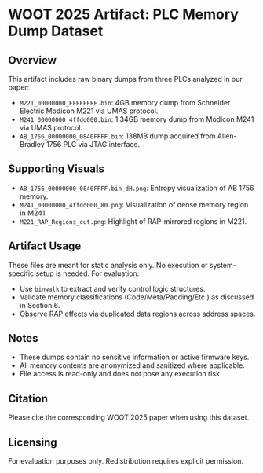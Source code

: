 # WOOT 2025 Artifact: PLC Memory Dump Dataset

## Overview
This artifact includes raw binary dumps from three PLCs analyzed in our paper:

- `M221_00000000_FFFFFFFF.bin`: 4GB memory dump from Schneider Electric Modicon M221 via UMAS protocol.
- `M241_00000000_4ffdd000.bin`: 1.34GB memory dump from Modicon M241 via UMAS protocol.
- `AB_1756_00000000_0840FFFF.bin`: 138MB dump acquired from Allen-Bradley 1756 PLC via JTAG interface.

## Supporting Visuals
- `AB_1756_00000000_0840FFFF.bin_dH.png`: Entropy visualization of AB 1756 memory.
- `M241_00000000_4ffdd000_80.png`: Visualization of dense memory region in M241.
- `M221_RAP_Regions_cut.png`: Highlight of RAP-mirrored regions in M221.

## Artifact Usage
These files are meant for static analysis only. No execution or system-specific setup is needed. For evaluation:

- Use `binwalk` to extract and verify control logic structures.
- Validate memory classifications (Code/Meta/Padding/Etc.) as discussed in Section 6.
- Observe RAP effects via duplicated data regions across address spaces.

## Notes
- These dumps contain no sensitive information or active firmware keys.
- All memory contents are anonymized and sanitized where applicable.
- File access is read-only and does not pose any execution risk.

## Citation
Please cite the corresponding WOOT 2025 paper when using this dataset.

## Licensing
For evaluation purposes only. Redistribution requires explicit permission.
